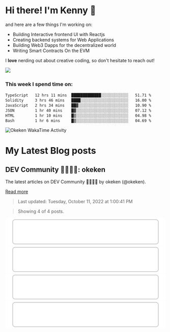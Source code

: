 # Hi there! I'm Kenny :cowboy_hat_face:

and here are a few things I'm working on:

- Building Interactive frontend UI with Reactjs
- Creating backend systems for Web Applications
- Building Web3 Dapps for the decentralized world
- Writing Smart Contracts On the EVM

I **love** nerding out about creative coding, so don't hesitate to reach out!

<img height="180em" src="https://github-readme-stats.vercel.app/api?username=okeken&show_icons=true&hide_border=true&&count_private=true&include_all_commits=true" />

### This week I spend time on:

<!--START_SECTION:waka-->

```text
TypeScript   12 hrs 11 mins  █████████████░░░░░░░░░░░░   51.71 %
Solidity     3 hrs 46 mins   ████░░░░░░░░░░░░░░░░░░░░░   16.00 %
JavaScript   2 hrs 34 mins   ██▓░░░░░░░░░░░░░░░░░░░░░░   10.90 %
JSON         1 hr 40 mins    █▓░░░░░░░░░░░░░░░░░░░░░░░   07.12 %
HTML         1 hr 10 mins    █▒░░░░░░░░░░░░░░░░░░░░░░░   04.98 %
Bash         1 hr 6 mins     █▒░░░░░░░░░░░░░░░░░░░░░░░   04.69 %
```

<!--END_SECTION:waka-->

<img
  src="https://github.com/okeken/okeken/blob/main/images/stat.svg"
  alt="Okeken WakaTime Activity"
/>

# My Latest Blog posts

<!-- blog-post-list:start -->
## DEV Community 👩‍💻👨‍💻\: okeken

The latest articles on DEV Community 👩‍💻👨‍💻 by okeken \(@okeken\).

[Read more](https://dev.to/okeken)
> Last updated: Tuesday, October 11, 2022 at 1:00:41 PM

> Showing 4 of 4 posts.

[![Javascript to know for Reactjs](https://raw.githubusercontent.com/okeken/okeken/update01/blog-post-list-output/DEV_Community_👩‍💻👨‍💻__okeken/Javascript_to_know_for_Reactjs.svg)](https://dev.to/okeken/javascript-to-know-for-reactjs-5e34)
[![How to create an admin panel in React JS - Part 2](https://raw.githubusercontent.com/okeken/okeken/update01/blog-post-list-output/DEV_Community_👩‍💻👨‍💻__okeken/How_to_create_an_admin_panel_in_React_JS_-_Part_2.svg)](https://dev.to/okeken/how-to-create-an-admin-panel-in-react-js-part-2-3j9)
[![How to create an admin panel in React JS- Part 1](https://raw.githubusercontent.com/okeken/okeken/update01/blog-post-list-output/DEV_Community_👩‍💻👨‍💻__okeken/How_to_create_an_admin_panel_in_React_JS-_Part_1.svg)](https://dev.to/okeken/how-to-create-an-admin-panel-in-react-js-26d6)
[![Getting Started With Reactjs - For Complete Newbie](https://raw.githubusercontent.com/okeken/okeken/update01/blog-post-list-output/DEV_Community_👩‍💻👨‍💻__okeken/Getting_Started_With_Reactjs_-_For_Complete_Newbie.svg)](https://dev.to/okeken/getting-started-with-reactjs-for-complete-newbie-4dl4)


<!-- blog-post-list:end -->
